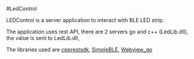 #LedControl
 
LEDControl is a server application to interact with BLE LED strip.

The application uses rest API, there are 2 servers go and c++ (LedLib.dll), the value is sent to LedLib.dll,

The libraries used are [cpprestsdk](https://github.com/microsoft/cpprestsdk), [SimpleBLE](https://github.com/OpenBluetoothToolbox/SimpleBLE), [Webview_go](https://github.com/webview/webview_go)
